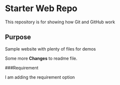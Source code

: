 # Starter Web Repo

This repository is for showing how Git and GitHub work

## Purpose

Sample website with plenty of files for demos

Some more __Changes__ to readme file.

###Requirement

I am adding the requirement option